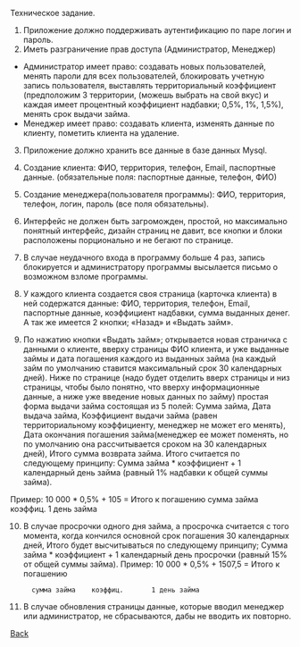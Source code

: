 Техническое задание.

1. Приложение должно поддерживать аутентификацию по паре логин и пароль.
2. Иметь разграничение прав доступа (Администратор, Менеджер)

- Администратор имеет право: создавать новых пользователей, менять пароли для всех пользователей, блокировать учетную запись пользователя, выставлять территориальный коэффициент (предположим 3 территории, (можешь выбрать на свой вкус) и каждая имеет процентный коэффициент надбавки; 0,5%, 1%, 1,5%), менять срок выдачи займа.
- Менеджер имеет право: создавать клиента, изменять данные по клиенту, пометить клиента на удаление.

3. Приложение должно хранить все данные в базе данных Mysql.

4. Создание клиента: ФИО, территория, телефон, Email, паспортные данные. (обязательные поля: паспортные данные, телефон, ФИО)

5. Создание менеджера(пользователя программы): ФИО, территория, телефон, логин, пароль (все поля обязательны).

6. Интерфейс не должен быть загроможден, простой, но максимально понятный интерфейс, дизайн страниц не давит, все кнопки и блоки расположены порционально и не бегают по странице.

7. В случае неудачного входа в программу больше 4 раз, запись блокируется и администратору программы высылается письмо о возможном взломе программы.

8. У каждого клиента создается своя страница (карточка клиента) в ней содержатся данные: ФИО, территория, телефон, Email, паспортные данные, коэффициент надбавки, сумма выданных денег.  А так же имеется 2 кнопки; «Назад» и «Выдать займ».

9. По нажатию кнопки «Выдать займ»; открывается новая страничка с данными о клиенте, вверху страницы ФИО клиента, и уже выданные займы и дата погашения каждого из выданных займа (на каждый займ по умолчанию ставится максимальный срок 30 календарных дней). Ниже по странице (надо будет отделить вверх страницы и низ страницы, чтобы было понятно, что вверху информационные данные, а ниже уже введение новых данных по займу) простая форма выдачи займа состоящая из 5 полей: Сумма займа, Дата выдача займа, Коэффициент выдачи займа (равен территориальному коэффициенту, менеджер не может его менять), Дата окончания погашения займа(менеджер ее может поменять, но по умолчанию она рассчитывается сроком на 30 календарных дней), Итого сумма возврата займа. Итого считается по следующему принципу: Сумма займа * коэффициент + 1 календарный день займа (равный 1% надбавки к общей суммы займа).

Пример: 10 000 * 0,5% + 105 = Итого к погашению
	      сумма займа    коэффиц.    1 день займа

10. В случае просрочки одного дня займа, а просрочка считается с того момента, когда кончился основной срок погашения 30 календарных дней, Итого будет высчитываться по следующему принципу; Сумма займа * коэффициент + 1 календарный день просрочки (равный 15% от общей суммы займа).
Пример: 10 000 * 0,5% + 1507,5 = Итого к погашению

	      сумма займа    коэффиц.       1 день займа
11. В случае обновления страницы данные, которые вводил менеджер или администратор, не сбрасываются, дабы не вводить их повторно.

[Back](https://github.com/niten2/test_tasks)
